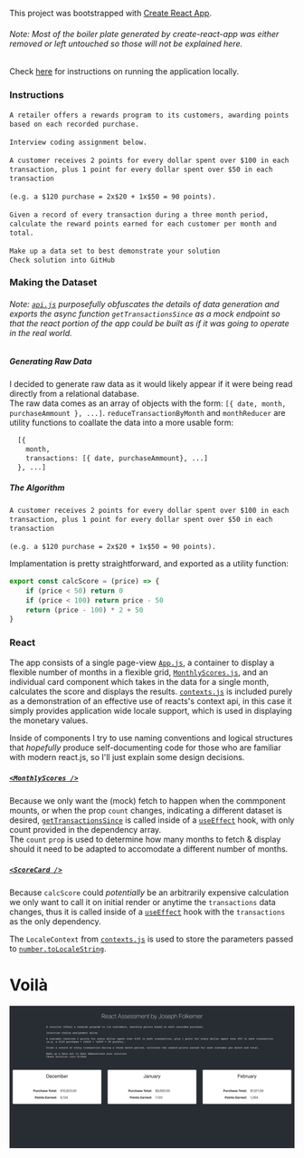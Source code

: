 This project was bootstrapped with [Create React App](https://github.com/facebook/create-react-app).

###### Note: Most of the boiler plate generated by create-react-app was either removed or left untouched so those will not be explained here.

Check [here](https://github.com/JrFolk/react-assessment/blob/master/instructions.md) for instructions on running the application locally.

### Instructions
```
A retailer offers a rewards program to its customers, awarding points based on each recorded purchase.

Interview coding assignment below.

A customer receives 2 points for every dollar spent over $100 in each transaction, plus 1 point for every dollar spent over $50 in each transaction

(e.g. a $120 purchase = 2x$20 + 1x$50 = 90 points).

Given a record of every transaction during a three month period, calculate the reward points earned for each customer per month and total.

Make up a data set to best demonstrate your solution
Check solution into GitHub
```
### Making the Dataset

###### Note: [`api.js`](src/api.js) purposefully obfuscates the details of data generation and exports the async function `getTransactionsSince` as a mock endpoint so that the react portion of the app could be built as if it was going to operate in the real world.

##### Generating Raw Data

I decided to generate raw data as it would likely appear if it were being read directly from a relational database.  
The raw data comes as an array of objects with the form: `[{ date, month, purchaseAmmount }, ...]`.
`reduceTransactionByMonth` and `monthReducer` are utility functions to coallate the data into a more usable form:

```
  [{
    month,
    transactions: [{ date, purchaseAmmount}, ...]
  }, ...]
```

##### The Algorithm

```
A customer receives 2 points for every dollar spent over $100 in each transaction, plus 1 point for every dollar spent over $50 in each transaction

(e.g. a $120 purchase = 2x$20 + 1x$50 = 90 points).
```

Implamentation is pretty straightforward, and exported as a utility function:
``` javascript
export const calcScore = (price) => {
    if (price < 50) return 0
    if (price < 100) return price - 50
    return (price - 100) * 2 + 50
}
```
### React

The app consists of a single page-view [`App.js`](src/App.js), a container to display a flexible number of months in a flexible grid, [`MonthlyScores.js`](src/MonthlyScores.js), and an individual card component which takes in the data for a single month, calculates the score and displays the results.
[`contexts.js`](src/contexts.js) is included purely as a demonstration of an effective use of reacts's context api, in this case it simply provides application wide locale support, which is used in displaying the monetary values.   

Inside of components I try to use naming conventions and logical structures that _hopefully_ produce self-documenting code for those who are familiar with modern react.js, so I'll just explain some design decisions.

##### [`<MonthlyScores />`](src/MonthlyScores.js)

Because we only want the (mock) fetch to happen when the commponent mounts, or when the prop `count` changes, indicating a different dataset is desired, [`getTransactionsSince`](src/api.js#L42) is called inside of a [`useEffect`](https://reactjs.org/docs/hooks-reference.html#useeffect) hook, with only count provided in the dependency array.  
The `count` `prop` is used to determine how many months to fetch & display should it need to be adapted to accomodate a different number of months.

##### [`<ScoreCard />`](src/ScoreCard.js)

Because `calcScore` could _potentially_ be an arbitrarily expensive calculation we only want to call it on initial render or anytime the `transactions` data changes, thus it is called inside of a [`useEffect`](https://reactjs.org/docs/hooks-reference.html#useeffect) hook with the `transactions` as the only dependency.

The `LocaleContext` from [`contexts.js`](src/contexts.js) is used to store the parameters passed to [`number.toLocaleString`](https://developer.mozilla.org/en-US/docs/Web/JavaScript/Reference/Global_Objects/Number/toLocaleString).
# Voilà

![screenshot.png](https://github.com/JrFolk/react-assessment/blob/master/screenshot.png?raw=true)

